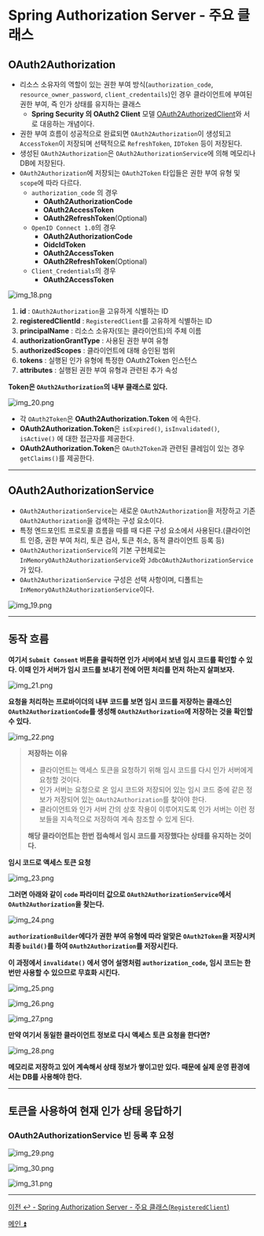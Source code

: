 # Spring Authorization Server - 주요 클래스

## OAuth2Authorization

- 리소스 소유자의 역할이 있는 권한 부여 방식(`authorization_code`, `resource_owner_password`, `client_credentails`)인 경우 클라이언트에 부여된
    권한 부여, 즉 인가 상태를 유지하는 클래스
  - **Spring Security 의 OAuth2 Client** 모델 [OAuth2AuthorizedClient](https://github.com/genesis12345678/TIL/blob/main/Spring/security/oauth/OAuth2Client/OAuth2AuthorizedClient.md)와 서로 대응하는 개념이다.
- 권한 부여 흐름이 성공적으로 완료되면 `OAuth2Authorization`이 생성되고 `AccessToken`이 저장되며 선택적으로 `RefreshToken`, `IDToken` 등이 저장된다.
- 생성된 `OAuth2Authorization`은 `OAuth2AuthorizationService`에 의해 메모리나 DB에 저장된다.
- `OAuth2Authorization`에 저장되는 `OAuth2Token` 타입들은 권한 부여 유형 및 `scope`에 따라 다르다.
  - `authorization_code` 의 경우
    - **OAuth2AuthorizationCode**
    - **OAuth2AccessToken**
    - **OAuth2RefreshToken**(Optional)
  - `OpenID Connect 1.0`의 경우
    - **OAuth2AuthorizationCode**
    - **OidcIdToken**
    - **OAuth2AccessToken**
    - **OAuth2RefreshToken**(Optional)
  - `Client_Credentials`의 경우
    - **OAuth2AccessToken**

![img_18.png](image/img_18.png)

1. **id** : `OAuth2Authorization`을 고유하게 식별하는 ID
2. **registeredClientId** : `RegisteredClient`를 고유하게 식별하는 ID
3. **principalName** : 리소스 소유자(또는 클라이언트)의 주체 이름
4. **authorizationGrantType** : 사용된 권한 부여 유형
5. **authorizedScopes** : 클라이언트에 대해 승인된 범위
6. **tokens** : 실행된 인가 유형에 특정한 OAuth2Token 인스턴스
7. **attributes** : 실행된 권한 부여 유형과 관련된 추가 속성

**Token은 `OAuth2Authorization`의 내부 클래스로 있다.**

![img_20.png](image/img_20.png)

- 각 `OAuth2Token`은 **OAuth2Authorization.Token** 에 속한다.
- **OAuth2Authorization.Token**은 `isExpired()`, `isInvalidated()`, `isActive()` 에 대한 접근자를 제공한다.
- **OAuth2Authorization.Token**은 `OAuth2Token`과 관련된 클레임이 있는 경우 `getClaims()`를 제공한다.

---

## OAuth2AuthorizationService

- `OAuth2AuthorizationService`는 새로운 `OAuth2Authorization`을 저장하고 기존 `OAuth2Authorization`을 검색하는 구성 요소이다.
- 특정 엔드포인트 프로토콜 흐름을 따를 때 다른 구성 요소에서 사용된다.(클라이언트 인증, 권한 부여 처리, 토큰 검사, 토큰 취소, 동적 클라이언트 등록 등)
- `OAuth2AuthorizationService`의 기본 구현체로는 `InMemoryOAuth2AuthorizationService`와 `JdbcOAuth2AuthorizationService`가 있다.
- `OAuth2AuthorizationService` 구성은 선택 사항이며, 디폴트는 `InMemoryOAuth2AuthorizationService`이다.

![img_19.png](image/img_19.png)

---

## 동작 흐름

**여기서 `Submit Consent` 버튼을 클릭하면 인가 서버에서 보낸 임시 코드를 확인할 수 있다. 이때 인가 서버가 임시 코드를 보내기 전에 
어떤 처리를 먼저 하는지 살펴보자.**

![img_21.png](image/img_21.png)

**요청을 처리하는 프로바이더의 내부 코드를 보면 임시 코드를 저장하는 클래스인 `OAuth2AuthorizationCode`를 생성해 `OAuth2Authorization`에 저장하는 것을 확인할 수 있다.**

![img_22.png](image/img_22.png)

> **저장하는 이유**
> 
> - 클라이언트는 액세스 토큰을 요청하기 위해 임시 코드를 다시 인가 서버에게 요청할 것이다.
> - 인가 서버는 요청으로 온 임시 코드와 저장되어 있는 임시 코드 중에 같은 정보가 저장되어 있는 `OAuth2Authorization`를 찾아야 한다.
> - 클라이언트와 인가 서버 간의 상호 작용이 이루어지도록 인가 서버는 이런 정보들을 지속적으로 저장하여 계속 참조할 수 있게 된다.
> 
> **해당 클라이언트는 한번 접속해서 임시 코드를 저장했다는 상태를 유지하는 것이다.**

**임시 코드로 액세스 토큰 요청**

![img_23.png](image/img_23.png)

**그러면 아래와 같이 `code` 파라미터 값으로 `OAuth2AuthorizationService`에서 `OAuth2Authorization`을 찾는다.**

![img_24.png](image/img_24.png)

**`authorizationBuilder`에다가 권한 부여 유형에 따라 알맞은 `OAuth2Token`을 저장시켜 최종 `build()`를 하여 `OAuth2Authorization`를 저장시킨다.**

**이 과정에서 `invalidate()` 에서 영어 설명처럼 `authorization_code`, 임시 코드는 한 번만 사용할 수 있으므로 무효화 시킨다.**

![img_25.png](image/img_25.png)

![img_26.png](image/img_26.png)

![img_27.png](image/img_27.png)

**만약 여기서 동일한 클라이언트 정보로 다시 액세스 토큰 요청을 한다면?**

![img_28.png](image/img_28.png)

**메모리로 저장하고 있어 계속해서 상태 정보가 쌓이고만 있다. 때문에 실제 운영 환경에서는 DB를 사용해야 한다.**

---

## 토큰을 사용하여 현재 인가 상태 응답하기

### OAuth2AuthorizationService 빈 등록 후 요청

![img_29.png](image/img_29.png)

![img_30.png](image/img_30.png)

![img_31.png](image/img_31.png)

---

[이전 ↩️ - Spring Authorization Server - 주요 클래스(`RegisteredClient`)]()

[메인 ⏫](https://github.com/genesis12345678/TIL/blob/main/Spring/security/oauth/main.md)
